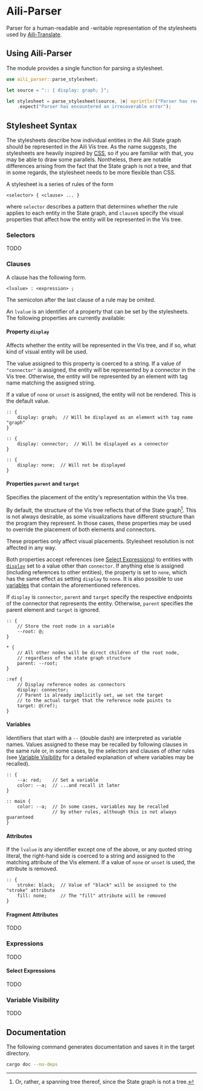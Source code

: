 # Aili-Parser

Parser for a human-readable and -writable representation
of the stylesheets used by [Aili-Translate](../translate).

## Using Aili-Parser

The module provides a single function for parsing a stylesheet.

```rust
use aili_parser::parse_stylesheet;

let source = ":: { display: graph; }";

let stylesheet = parse_stylesheet(source, |e| eprintln!("Parser has recovered from a syntax error: {e}"))
    .expect("Parser has encountered an irrecoverable error");
```

## Stylesheet Syntax

The stylesheets describe how individual entities in the Aili State graph
should be represented in the Aili Vis tree.
As the name suggests, the stylesheets are heavily inspired
by [CSS](https://developer.mozilla.org/docs/Web/CSS), so if you are familiar
with that, you may be able to draw some parallels. Nontheless,
there are notable differences arising from the fact that the State graph
is not a tree, and that in some regards, the stylesheet needs to be more flexible
than CSS.

A stylesheet is a series of rules of the form
```text
<selector> { <clause> ... }
```
where `selector` describes a pattern that determines whether the rule
applies to each entity in the State graph, and `clause`s specify
the visual properties that affect how the entity will be represented
in the Vis tree.

### Selectors

TODO

### Clauses

A clause has the following form.
```text
<lvalue> : <expression> ;
```

The semicolon after the last clause of a rule may be omited.

An `lvalue` is an identifier of a property that can be set by the stylesheets.
The following properties are currently available:

#### Property `display`

Affects whether the entity will be represented in the Vis tree,
and if so, what kind of visual entity will be used.

The value assigned to this property is coerced to a string.
If a value of `"connector"` is assigned, the entity will be represented
by a connector in the Vis tree. Otherwise, the entity will be represented
by an element with tag name matching the assigned string.

If a value of `none` or `unset` is assigned, the entity will not be rendered.
This is the default value.

```text
:: {
    display: graph;  // Will be displayed as an element with tag name "graph"
}

:: {
    display: connector;  // Will be displayed as a connector
}

:: {
    display: none;  // Will not be displayed
}
```

#### Properties `parent` and `target`

Specifies the placement of the entity's representation within the Vis tree.

By default, the structure of the Vis tree reflects that of the State graph[^1].
This is not always desirable, as some visualizations have different structure
than the program they represent. In those cases, these properties may be used
to override the placement of both elements and connectors.

These properties only affect visual placements. Stylesheet resolution
is not affected in any way.

Both properties accept references (see [Select Expressions](#select-expressions))
to entities with [`display`](#property-display)
set to a value other than `connector`. If anything else is assigned
(including references to other entities), the property is set to `none`,
which has the same effect as setting `display` to `none`.
It is also possible to use [variables](#variables) that contain the aforementioned
references.

If `display` is `connector`, `parent` and `target` specify the respective
endpoints of the connector that represents the entity.
Otherwise, `parent` specifies the parent element and `target` is ignored.

```text
:: {
    // Store the root node in a variable
    --root: @;
}

* {
    // All other nodes will be direct children of the root node,
    // regardless of the state graph structure
    parent: --root;
}

:ref {
    // Display reference nodes as connectors
    display: connector;
    // Parent is already implicitly set, we set the target
    // to the actual target that the reference node points to
    target: @(ref);
}
```

[^1]: Or, rather, a spanning tree thereof, since the State graph is not a tree.

#### Variables

Identifiers that start with a `--` (double dash) are interpreted as variable names.
Values assigned to these may be recalled by following clauses in the same rule or,
in some cases, by the selectors and clauses of other rules
(see [Variable Visibility](#variable-visibility) for a detailed explanation
of where variables may be recalled).

```text
:: {
    --a: red;    // Set a variable
    color: --a;  // ...and recall it later
}

:: main {
    color: --a;  // In some cases, variables may be recalled
                 // by other rules, although this is not always guaranteed
}
```

#### Attributes

If the `lvalue` is any identifier except one of the above, or any quoted string literal,
the right-hand side is coerced to a string and assigned to the matching attribute
of the Vis element. If a value of `none` or `unset` is used, the attribute is removed.

```text
:: {
    stroke: black;  // Value of "black" will be assigned to the "stroke" attribute
    fill: none;     // The "fill" attribute will be removed
}
```

#### Fragment Attributes

TODO

### Expressions

TODO

#### Select Expressions

TODO

### Variable Visibility

TODO

## Documentation

The following command generates documentation and saves it
in the target directory.

```sh
cargo doc --no-deps
```
